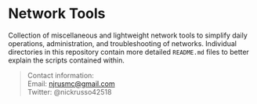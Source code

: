 # Network Tools
Collection of miscellaneous and lightweight network tools to simplify
daily operations, administration, and troubleshooting of networks.
Individual directories in this repository contain more detailed
`README.md` files to better explain the scripts contained within.

> Contact information:\
> Email:    njrusmc@gmail.com\
> Twitter:  @nickrusso42518
